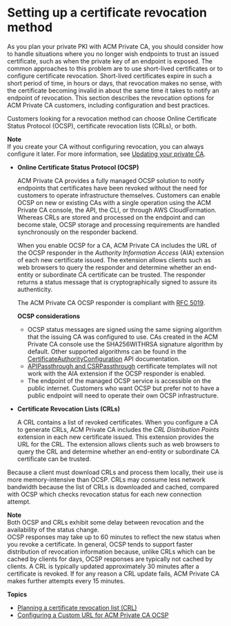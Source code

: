 # Setting up a certificate revocation method<a name="revocation-setup"></a>

As you plan your private PKI with ACM Private CA, you should consider how to handle situations where you no longer wish endpoints to trust an issued certificate, such as when the private key of an endpoint is exposed\. The common approaches to this problem are to use short\-lived certificates or to configure certificate revocation\. Short\-lived certificates expire in such a short period of time, in hours or days, that revocation makes no sense, with the certificate becoming invalid in about the same time it takes to notify an endpoint of revocation\. This section describes the revocation options for ACM Private CA customers, including configuration and best practices\.

Customers looking for a revocation method can choose Online Certificate Status Protocol \(OCSP\), certificate revocation lists \(CRLs\), or both\.

**Note**  
If you create your CA without configuring revocation, you can always configure it later\. For more information, see [Updating your private CA](PCAUpdateCA.md)\. 
+ **Online Certificate Status Protocol \(OCSP\)**

  ACM Private CA provides a fully managed OCSP solution to notify endpoints that certificates have been revoked without the need for customers to operate infrastructure themselves\. Customers can enable OCSP on new or existing CAs with a single operation using the ACM Private CA console, the API, the CLI, or through AWS CloudFormation\. Whereas CRLs are stored and processed on the endpoint and can become stale, OCSP storage and processing requirements are handled synchronously on the responder backend\.

  When you enable OCSP for a CA, ACM Private CA includes the URL of the OCSP responder in the *Authority Information Access* \(AIA\) extension of each new certificate issued\. The extension allows clients such as web browsers to query the responder and determine whether an end\-entity or subordinate CA certificate can be trusted\. The responder returns a status message that is cryptographically signed to assure its authenticity\. 

  The ACM Private CA OCSP responder is compliant with [RFC 5019](https://datatracker.ietf.org/doc/html/rfc5019)\.

  **OCSP considerations**
  + OCSP status messages are signed using the same signing algorithm that the issuing CA was configured to use\. CAs created in the ACM Private CA console use the SHA256WITHRSA signature algorithm by default\. Other supported algorithms can be found in the [CertificateAuthorityConfiguration](https://docs.aws.amazon.com/acm-pca/latest/APIReference/API_CertificateAuthorityConfiguration.html) API documentation\.
  + [APIPassthrough and CSRPassthrough](https://docs.aws.amazon.com/acm-pca/latest/userguide/UsingTemplates.html#template-varieties) certificate templates will not work with the AIA extension if the OCSP responder is enabled\.
  + The endpoint of the managed OCSP service is accessible on the public internet\. Customers who want OCSP but prefer not to have a public endpoint will need to operate their own OCSP infrastructure\.
+ **Certificate Revocation Lists \(CRLs\)**

  A CRL contains a list of revoked certificates\. When you configure a CA to generate CRLs, ACM Private CA includes the *CRL Distribution Points* extension in each new certificate issued\. This extension provides the URL for the CRL\. The extension allows clients such as web browsers to query the CRL and determine whether an end\-entity or subordinate CA certificate can be trusted\. 

Because a client must download CRLs and process them locally, their use is more memory\-intensive than OCSP\. CRLs may consume less network bandwidth because the list of CRLs is downloaded and cached, compared with OCSP which checks revocation status for each new connection attempt\.

**Note**  
Both OCSP and CRLs exhibit some delay between revocation and the availability of the status change\.  
OCSP responses may take up to 60 minutes to reflect the new status when you revoke a certificate\. In general, OCSP tends to support faster distribution of revocation information because, unlike CRLs which can be cached by clients for days, OCSP responses are typically not cached by clients\.
A CRL is typically updated approximately 30 minutes after a certificate is revoked\. If for any reason a CRL update fails, ACM Private CA makes further attempts every 15 minutes\.

**Topics**
+ [Planning a certificate revocation list \(CRL\)](crl-planning.md)
+ [Configuring a Custom URL for ACM Private CA OCSP](ocsp-customize.md)